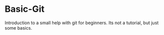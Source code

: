 # Basic-Git
Introduction to a small help with git for beginners. Its not a tutorial, but just some basics.
